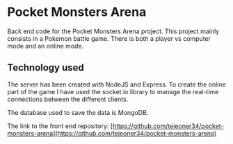 # Pocket Monsters Arena

Back end code for the Pocket Monsters Arena project. This project mainly consists in a Pokemon battle game. There is both a player vs computer mode and an online mode.

## Technology used

The server has been created with NodeJS and Express.
To create the online part of the game I have used the socket.io library to manage the real-time connections between the different clients.

The database used to save the data is MongoDB.

The link to the front end repository: [https://github.com/tejeoner34/pocket-monsters-arena](https://github.com/tejeoner34/pocket-monsters-arena) 